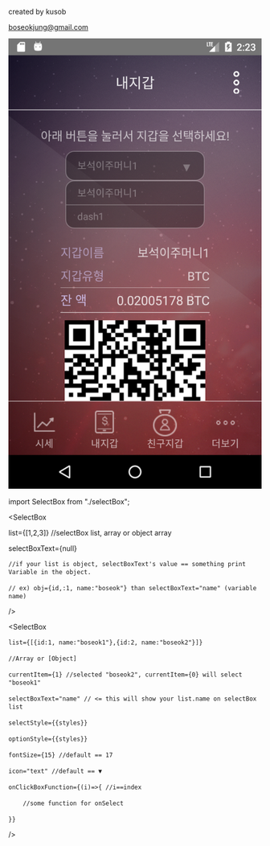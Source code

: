 created by kusob

boseokjung@gmail.com

![Alt text](./img.png?raw=true "Title")

import SelectBox from "./selectBox";


<SelectBox

  list={[1,2,3]} //selectBox list, array or object array

  selectBoxText={null}
  
    //if your list is object, selectBoxText's value == something print Variable in the object.
    
    // ex) obj={id,:1, name:"boseok"} than selectBoxText="name" (variable name)
/>


<SelectBox 
    
    list={[{id:1, name:"boseok1"},{id:2, name:"boseok2"}]}
    
    //Array or [Object]
    
    currentItem={1} //selected "boseok2", currentItem={0} will select "boseok1"
    
    selectBoxText="name" // <= this will show your list.name on selectBox list
    
    selectStyle={{styles}}
    
    optionStyle={{styles}}
    
    fontSize={15} //default == 17
    
    icon="text" //default == ▼
    
    onClickBoxFunction={(i)=>{ //i==index
    
        //some function for onSelect
    
    }}

/>

